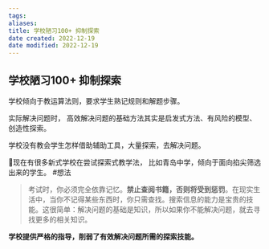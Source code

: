 ```yaml
---
tags: 
aliases: 
title: 学校陋习100+ 抑制探索
date created: 2022-12-19
date modified: 2022-12-19
---
```


## 学校陋习100+ 抑制探索

学校倾向于教运算法则，要求学生熟记规则和解题步骤。 

实际解决问题时， 高效解决问题的基础方法其实是启发式方法、有风险的模型、创造性探索。

学校没有教会学生怎样借助辅助工具，大量探索，去解决问题。 

🌱现在有很多新式学校在尝试探索式教学法， 比如青岛中学，倾向于面向掐尖筛选出来的学生。 #想法

> 考试时，你必须完全依靠记忆。**禁止查阅书籍，否则将受到惩罚**。在现实生活中，当你不记得某些东西时，你只需查找。搜索信息的能力是宝贵的技能。这很简单：解决问题的基础是知识，所以如果你不能解决问题，就去寻找更多的相关知识。

**学校提供严格的指导，削弱了有效解决问题所需的探索技能。**